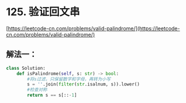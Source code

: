 # 125. 验证回文串

[https://leetcode-cn.com/problems/valid-palindrome/](https://leetcode-cn.com/problems/valid-palindrome/)

## 解法一：

```python
class Solution:
    def isPalindrome(self, s: str) -> bool:
        #将s过滤，只保留数字和字母，再转为小写
        s = ''.join(filter(str.isalnum, s)).lower()
        #检查对称
        return s == s[::-1]
```

